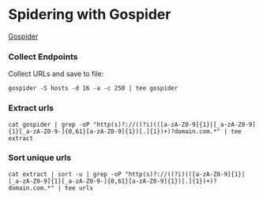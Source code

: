 # Spidering with Gospider
[Gospider](https://github.com/jaeles-project/gospider)

### Collect Endpoints

Collect URLs and save to file: 
```
gospider -S hosts -d 16 -a -c 250 | tee gospider
```

### Extract urls

```
cat gospider | grep -oP "http(s)?://((?i)(([a-zA-Z0-9]{1}|[_a-zA-Z0-9]{1}[_a-zA-Z0-9-]{0,61}[a-zA-Z0-9]{1})[.]{1})+)?domain.com.*" | tee extract
```

### Sort unique urls

```
cat extract | sort -u | grep -oP "http(s)?://((?i)(([a-zA-Z0-9]{1}|[_a-zA-Z0-9]{1}[_a-zA-Z0-9-]{0,61}[a-zA-Z0-9]{1})[.]{1})+)?domain.com.*" | tee urls
```

